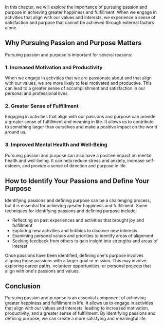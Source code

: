 
In this chapter, we will explore the importance of pursuing passion and purpose in achieving greater happiness and fulfillment. When we engage in activities that align with our values and interests, we experience a sense of satisfaction and purpose that cannot be achieved through external factors alone.

Why Pursuing Passion and Purpose Matters
----------------------------------------

Pursuing passion and purpose is important for several reasons:

### 1. Increased Motivation and Productivity

When we engage in activities that we are passionate about and that align with our values, we are more likely to feel motivated and productive. This can lead to a greater sense of accomplishment and satisfaction in our personal and professional lives.

### 2. Greater Sense of Fulfillment

Engaging in activities that align with our passions and purpose can provide a greater sense of fulfillment and meaning in life. It allows us to contribute to something larger than ourselves and make a positive impact on the world around us.

### 3. Improved Mental Health and Well-Being

Pursuing passion and purpose can also have a positive impact on mental health and well-being. It can help reduce stress and anxiety, increase self-esteem, and provide a sense of direction and purpose in life.

How to Identify Your Passions and Define Your Purpose
-----------------------------------------------------

Identifying passions and defining purpose can be a challenging process, but it is essential for achieving greater happiness and fulfillment. Some techniques for identifying passions and defining purpose include:

* Reflecting on past experiences and activities that brought joy and fulfillment
* Exploring new activities and hobbies to discover new interests
* Examining personal values and priorities to identify areas of alignment
* Seeking feedback from others to gain insight into strengths and areas of interest

Once passions have been identified, defining one's purpose involves aligning those passions with a larger goal or mission. This may involve exploring career paths, volunteer opportunities, or personal projects that align with one's passions and values.

Conclusion
----------

Pursuing passion and purpose is an essential component of achieving greater happiness and fulfillment in life. It allows us to engage in activities that align with our values and interests, leading to increased motivation, productivity, and a greater sense of fulfillment. By identifying passions and defining purpose, we can create a more satisfying and meaningful life.
